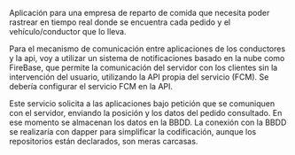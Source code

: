 Aplicación para una empresa de reparto de comida que necesita poder rastrear en tiempo real donde se encuentra cada pedido y el vehículo/conductor que lo lleva.

Para el mecanismo de comunicación entre aplicaciones de los conductores y la api, voy a utilizar un sistema de notificaciones basado en la nube como FireBase, que permite la comunicación del servidor con los clientes sin la intervención del usuario, utilizando la API propia del servicio (FCM).
Se debería configurar el servicio FCM en la API. 


Este servicio solicita a las aplicaciones bajo petición que se comuniquen con el servidor, enviando la posición y los datos del pedido consultado. En ese momento se almacenan los datos en la BBDD.
La conexión con la BBDD se realizaría con dapper para simplificar la codificación, aunque los repositorios están declarados, son meras carcasas.


